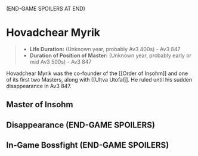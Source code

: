 (END-GAME SPOILERS AT END)

# Hovadchear Myrik

> - **Life Duration:** (Unknown year, probably Av3 400s) - Av3 847
> - **Duration of Position of Master:** (Unknown year, probably early or mid Av3 500s) - Av3 847

Hovadchear Myrik was the co-founder of the [[Order of Insohm]] and one of its first two Masters, along with [[Ultva Utofal]]. He ruled until his sudden disappearance in Av3 847.

## Master of Insohm

## Disappearance (END-GAME SPOILERS)

## In-Game Bossfight (END-GAME SPOILERS)

